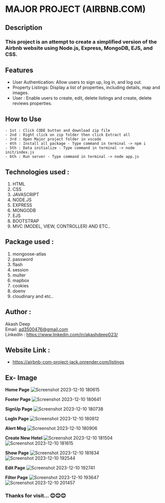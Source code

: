 # MAJOR PROJECT (AIRBNB.COM)

## Description
### This project is an attempt to create a simplified version of the Airbnb website using Node.js, Express, MongoDB, EJS, and CSS.

## Features
- User Authentication: Allow users to sign up, log in, and log out.
- Property Listings: Display a list of properties, including details, map and images.
- User : Enable users to create, edit, delete listings and create, delete reviews properties.
<!-- User Dashboard: Provide a dashboard for users to manage their bookings and profile. -->

## How to Use
    - 1st : Click CODE button and download zip file
    - 2nd : Right click on zip folder then click Extract all 
    - 3rd : Open Major project folder in vscode 
    - 4th : Install all package - Type command in terminal -> npm i
    - 5th : Data initialize - Type command in terminal -> node init/index.js
    - 6th : Run server - Type command in terminal -> node app.js

## Technologies used :
   1. HTML
   2. CSS
   3. JAVASCRIPT
   4. NODE.JS
   5. EXPRESS
   6. MONGODB
   7. EJS
   8. BOOTSTRAP
   9. MVC (MODEL, VIEW, CONTROLLER) AND ETC..

## Package used :
   1. mongoose-atlas
   2. password
   3. flash
   4. session
   5. multer
   6. mapbox
   7. cookies
   8. doenv
   9. cloudinary and etc..
## Author :
   Akash Deep
   <br>
   Email: ad3500476@gmail.com
   <br>
   LinkedIn : https://www.linkedin.com/in/akashdeep023/

## Website Link :
- https://airbnb-com-project-jack.onrender.com/listings

## Ex- Image
**Home Page**
![Screenshot 2023-12-10 180615](https://github.com/akashdeep023/MAJOR_PROJECT/assets/126412088/d922998a-50fe-4028-ac3a-61a00f5f7ec4)

**Footer Page**
![Screenshot 2023-12-10 180641](https://github.com/akashdeep023/MAJOR_PROJECT/assets/126412088/e2600d98-6981-472a-b696-a3536810ed16)

**SignUp Page**
![Screenshot 2023-12-10 180738](https://github.com/akashdeep023/MAJOR_PROJECT/assets/126412088/1153e250-21bc-4b7c-a214-d7d641c991b4)

**LogIn Page**
![Screenshot 2023-12-10 180812](https://github.com/akashdeep023/MAJOR_PROJECT/assets/126412088/bc959f3a-c258-4af8-8863-01527d9ba99f)

**Alert Msg**
![Screenshot 2023-12-10 180906](https://github.com/akashdeep023/MAJOR_PROJECT/assets/126412088/f98c285a-99fa-4e3d-adbe-bd0360d25449)

**Create New Hotel**
![Screenshot 2023-12-10 181504](https://github.com/akashdeep023/MAJOR_PROJECT/assets/126412088/b922953e-8df6-4e98-9011-7236abb42c8e)
![Screenshot 2023-12-10 181615](https://github.com/akashdeep023/MAJOR_PROJECT/assets/126412088/d06c9611-7146-4ebf-976b-7b2bdba66280)

**Show Page**
![Screenshot 2023-12-10 181834](https://github.com/akashdeep023/MAJOR_PROJECT/assets/126412088/8e8588de-3a5b-43b4-a809-0a788b3b4f1c)
![Screenshot 2023-12-10 192544](https://github.com/akashdeep023/MAJOR_PROJECT/assets/126412088/1b8b86a1-b779-493c-9823-c514f4105fcf)

**Edit Page**
![Screenshot 2023-12-10 192741](https://github.com/akashdeep023/MAJOR_PROJECT/assets/126412088/4d67a691-8824-4bbd-ae1e-35348986b454)

**Filter Page**
![Screenshot 2023-12-10 193647](https://github.com/akashdeep023/MAJOR_PROJECT/assets/126412088/c2f7ecb0-dfb4-483d-b836-470cd54134b2)
![Screenshot 2023-12-10 201457](https://github.com/akashdeep023/MAJOR_PROJECT/assets/126412088/8f74b3dc-3e5f-41c9-952b-1daaf9ae93a1)


### Thanks for visit... 😊😊😊
